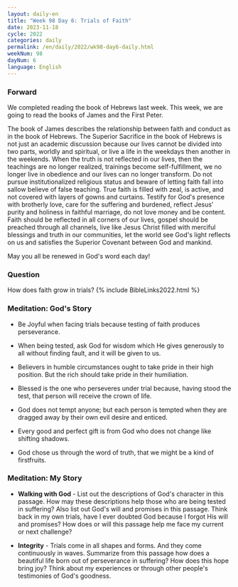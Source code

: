 ```yaml
---
layout: daily-en
title: "Week 98 Day 6: Trials of Faith"
date: 2023-11-18
cycle: 2022
categories: daily
permalink: /en/daily/2022/wk98-day6-daily.html
weekNum: 98
dayNum: 6
language: English
---
```


### Forward     
We completed reading the book of Hebrews last week. This week, we are going to read the books of James and the First Peter.

The book of James describes the relationship between faith and conduct as in the book of Hebrews. The Superior Sacrifice in the book of Hebrews is not just an academic discussion because our lives cannot be divided into two parts, worldly and spiritual, or live a life in the weekdays then another in the weekends. When the truth is not reflected in our lives, then the teachings are no longer realized, trainings become self-fulfillment, we no longer live in obedience and our lives can no longer transform. Do not pursue institutionalized religious status and beware of letting faith fall into sallow believe of false teaching. True faith is filled with zeal, is active, and not covered with layers of gowns and curtains. Testify for God's presence with brotherly love, care for the suffering and burdened, reflect Jesus' purity and holiness in faithful marriage, do not love money and be content. Faith should be reflected in all corners of our lives, gospel should be preached through all channels, live like Jesus Christ filled with merciful blessings and truth in our communities, let the world see God's light reflects on us and satisfies the Superior Covenant between God and mankind.

May you all be renewed in God's word each day!

### Question     
How does faith grow in trials?
{% include BibleLinks2022.html %} 

### Meditation: God's Story   
+ Be Joyful when facing trials because testing of faith produces perseverance. 

+ When being tested, ask God for wisdom which He gives generously to all without finding fault, and it will be given to us. 

+ Believers in humble circumstances ought to take pride in their high position. But the rich should take pride in their humiliation. 

+ Blessed is the one who perseveres under trial because, having stood the test, that person will receive the crown of life. 

+ God does not tempt anyone; but each person is tempted when they are dragged away by their own evil desire and enticed. 

+ Every good and perfect gift is from God who does not change like shifting shadows. 

+ God chose us through the word of truth, that we might be a kind of firstfruits. 

### Meditation: My Story   
+ **Walking with God** - List out the descriptions of God's character in this passage. How may these descriptions help those who are being tested in suffering? Also list out God's will and promises in this passage. Think back in my own trials, have I ever doubted God because I forgot His will and promises? How does or will this passage help me face my current or next challenge? 

+ **Integrity** - Trials come in all shapes and forms. And they come continuously in waves. Summarize from this passage how does a beautiful life born out of perseverance in suffering? How does this hope bring joy? Think about my experiences or through other people's testimonies of God's goodness.
